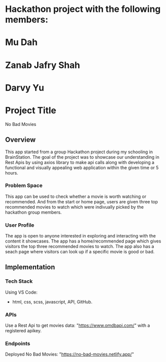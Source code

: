 # Hackathon project with the following members: 
# Mu Dah
# Zanab Jafry Shah
# Darvy Yu

# Project Title
No Bad Movies

## Overview
This app started from a group Hackathon project during my schooling in BrainStation. The goal of the project was to showcase our understanding in Rest Apis by using axios library to make api calls along with developing a functional and visually appealing web application within the given time or 5 hours.

### Problem Space
This app can be used to check whether a movie is worth watching or recommended. And from the start or home page, users are given three top recommended movies to watch which were indivually picked by the hackathon group members.

### User Profile
The app is open to anyone interested in exploring and interacting with the content it showcases.
The app has a home/recommended page which gives visitors the top three recommended movies to watch. The app also has a seach page where visitors can look up if a specific movie is good or bad.

## Implementation

### Tech Stack
Using VS Code:
- html, css, scss, javascript, API, GitHub. 

### APIs
Use a Rest Api to get movies data: "https://www.omdbapi.com/" with a registered apikey.

### Endpoints
Deployed No Bad Movies: "https://no-bad-movies.netlify.app/"
